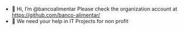 - 👋 Hi, I’m @bancoalimentar Please check the organization account at https://github.com/banco-alimentar/
- 👀 We need your help in IT Projects for non profit

<!---
bancoalimentar/bancoalimentar is a ✨ special ✨ repository because its `README.md` (this file) appears on your GitHub profile.
You can click the Preview link to take a look at your changes.
--->

